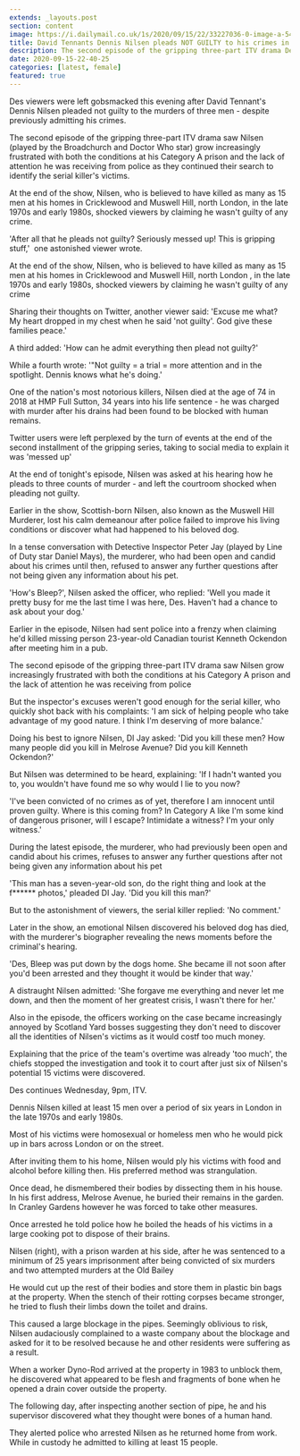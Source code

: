 ```yaml
---
extends: _layouts.post
section: content
image: https://i.dailymail.co.uk/1s/2020/09/15/22/33227036-0-image-a-54_1600205595661.jpg 
title: David Tennants Dennis Nilsen pleads NOT GUILTY to his crimes in second episode of Des 
description: The second episode of the gripping three-part ITV drama Des saw Dennis Nilsen, who is believed to have killed as many as 15 men at his London homes in the late 1970s and early 1980s, plead not guilty. 
date: 2020-09-15-22-40-25 
categories: [latest, female] 
featured: true 
--- 
```

Des viewers were left gobsmacked this evening after David Tennant's Dennis Nilsen pleaded not guilty to the murders of three men - despite previously admitting his crimes.

The second episode of the gripping three-part ITV drama saw Nilsen (played by the Broadchurch and Doctor Who star) grow increasingly frustrated with both the conditions at his Category A prison and the lack of attention he was receiving from police as they continued their search to identify the serial killer's victims.

At the end of the show, Nilsen, who is believed to have killed as many as 15 men at his homes in Cricklewood and Muswell Hill, north London, in the late 1970s and early 1980s, shocked viewers by claiming he wasn't guilty of any crime. 

'After all that he pleads not guilty? Seriously messed up! This is gripping stuff,'  one astonished viewer wrote. 

At the end of the show, Nilsen, who is believed to have killed as many as 15 men at his homes in Cricklewood and Muswell Hill, north London , in the late 1970s and early 1980s, shocked viewers by claiming he wasn't guilty of any crime

Sharing their thoughts on Twitter, another viewer said: 'Excuse me what? My heart dropped in my chest when he said 'not guilty'. God give these families peace.'

A third added: 'How can he admit everything then plead not guilty?'

While a fourth wrote: '"Not guilty = a trial = more attention and in the spotlight. Dennis knows what he's doing.'

One of the nation's most notorious killers, Nilsen died at the age of 74 in 2018 at HMP Full Sutton, 34 years into his life sentence - he was charged with murder after his drains had been found to be blocked with human remains.  













Twitter users were left perplexed by the turn of events at the end of the second installment of the gripping series, taking to social media to explain it was 'messed up'

At the end of tonight's episode, Nilsen was asked at his hearing how he pleads to three counts of murder - and left the courtroom shocked when pleading not guilty. 

Earlier in the show, Scottish-born Nilsen, also known as the Muswell Hill Murderer, lost his calm demeanour after police failed to improve his living conditions or discover what had happened to his beloved dog. 

In a tense conversation with Detective Inspector Peter Jay (played by Line of Duty star Daniel Mays), the murderer, who had been open and candid about his crimes until then, refused to answer any further questions after not being given any information about his pet.

'How's Bleep?', Nilsen asked the officer, who replied: 'Well you made it pretty busy for me the last time I was here, Des. Haven't had a chance to ask about your dog.'

Earlier in the episode, Nilsen had sent police into a frenzy when claiming he'd killed missing person 23-year-old Canadian tourist Kenneth Ockendon after meeting him in a pub. 

The second episode of the gripping three-part ITV drama saw Nilsen grow increasingly frustrated with both the conditions at his Category A prison and the lack of attention he was receiving from police 

But the inspector's excuses weren't good enough for the serial killer, who quickly shot back with his complaints: 'I am sick of helping people who take advantage of my good nature. I think I'm deserving of more balance.' 

Doing his best to ignore Nilsen, DI Jay asked: 'Did you kill these men? How many people did you kill in Melrose Avenue? Did you kill Kenneth Ockendon?'

But Nilsen was determined to be heard, explaining: 'If I hadn't wanted you to, you wouldn't have found me so why would I lie to you now?

'I've been convicted of no crimes as of yet, therefore I am innocent until proven guilty. Where is this coming from? In Category A like I'm some kind of dangerous prisoner, will I escape? Intimidate a witness? I'm your only witness.'

During the latest episode, the murderer, who had previously been open and candid about his crimes, refuses to answer any further questions after not being given any information about his pet

'This man has a seven-year-old son, do the right thing and look at the f****** photos,' pleaded DI Jay. 'Did you kill this man?'

But to the astonishment of viewers, the serial killer replied: 'No comment.'

Later in the show, an emotional Nilsen discovered his beloved dog has died, with the murderer's biographer revealing the news moments before the criminal's hearing.

'Des, Bleep was put down by the dogs home. She became ill not soon after you'd been arrested and they thought it would be kinder that way.'

A distraught Nilsen admitted: 'She forgave me everything and never let me down, and then the moment of her greatest crisis, I wasn't there for her.' 

Also in the episode, the officers working on the case became increasingly annoyed by Scotland Yard bosses suggesting they don't need to discover all the identities of Nilsen's victims as it would costf too much money.

Explaining that the price of the team's overtime was already 'too much', the chiefs stopped the investigation and took it to court after just six of Nilsen's potential 15 victims were discovered.

Des continues Wednesday, 9pm, ITV. 

Dennis Nilsen killed at least 15 men over a period of six years in London in the late 1970s and early 1980s.

Most of his victims were homosexual or homeless men who he would pick up in bars across London or on the street.

After inviting them to his home, Nilsen would ply his victims with food and alcohol before killing then. His preferred method was strangulation.

Once dead, he dismembered their bodies by dissecting them in his house. In his first address, Melrose Avenue, he buried their remains in the garden. In Cranley Gardens however he was forced to take other measures.

Once arrested he told police how he boiled the heads of his victims in a large cooking pot to dispose of their brains.

Nilsen (right), with a prison warden at his side, after he was sentenced to a minimum of 25 years imprisonment after being convicted of six murders and two attempted murders at the Old Bailey

He would cut up the rest of their bodies and store them in plastic bin bags at the property. When the stench of their rotting corpses became stronger, he tried to flush their limbs down the toilet and drains.

This caused a large blockage in the pipes. Seemingly oblivious to risk, Nilsen audaciously complained to a waste company about the blockage and asked for it to be resolved because he and other residents were suffering as a result.

When a worker Dyno-Rod arrived at the property in 1983 to unblock them, he discovered what appeared to be flesh and fragments of bone when he opened a drain cover outside the property.

The following day, after inspecting another section of pipe, he and his supervisor discovered what they thought were bones of a human hand.

They alerted police who arrested Nilsen as he returned home from work. While in custody he admitted to killing at least 15 people.

